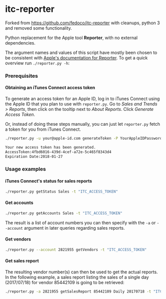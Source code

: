 # itc-reporter
Forked from https://github.com/fedoco/itc-reporter with cleanups, python 3 and removed some functionality.

Python replacement for the Apple tool **Reporter**, with no external dependencies.

The argument names and values of this script have mostly been chosen to be consistent with [Apple's documentation for Reporter](https://help.apple.com/itc/appsreporterguide/). To get a quick overview run `./reporter.py -h`:

### Prerequisites

#### Obtaining an iTunes Connect access token
To generate an access token for an Apple ID, log in to iTunes Connect using the Apple ID that you plan to use with `reporter.py`. Go to *Sales and Trends > Reports*, then click on the tooltip next to *About Reports*. Click *Generate Access Token*.

Or, instead of doing these steps manually, you can just let `reporter.py` fetch a token for you from iTunes Connect.

```sh
./reporter.py -u your@apple-id.com generateToken -P YourAppleIDPassword

Your new access token has been generated.
AccessToken:4fbd6016-439d-4cef-a72e-5c465f8343d4
Expiration Date:2018-01-27
```

### Usage examples

#### iTunes Connect's status for sales reports

```sh
./reporter.py getStatus Sales -t "ITC_ACCESS_TOKEN"
```

#### Get accounts

```sh
./reporter.py getAccounts Sales -t "ITC_ACCESS_TOKEN"
```
The result is a list of account numbers you can then specify with the `-a` or `--account` argument in later queries regarding sales reports.

#### Get vendors

```sh
./reporter.py --account 2821955 getVendors -t "ITC_ACCESS_TOKEN"
```

#### Get sales report

The resulting vendor number(s) can then be used to get the actual reports. In the following example, a sales report listing the sales of a single day (2017/07/18) for vendor 85442109 is going to be retrieved:

```sh
./reporter.py -a 2821955 getSalesReport 85442109 Daily 20170718 -t "ITC_ACCESS_TOKEN"
```
